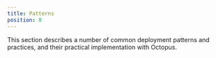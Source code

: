```yaml
---
title: Patterns
position: 8
---
```


This section describes a number of common deployment patterns and practices, and their practical implementation with Octopus.
